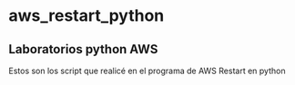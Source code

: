 # aws_restart_python
## Laboratorios python AWS

Estos son los script que realicé en el programa de AWS Restart en python
